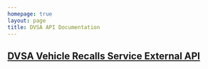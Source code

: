 ```yaml
---
homepage: true
layout: page
title: DVSA API Documentation
---
```

## [DVSA Vehicle Recalls Service External API](/recalls/external-api/)

